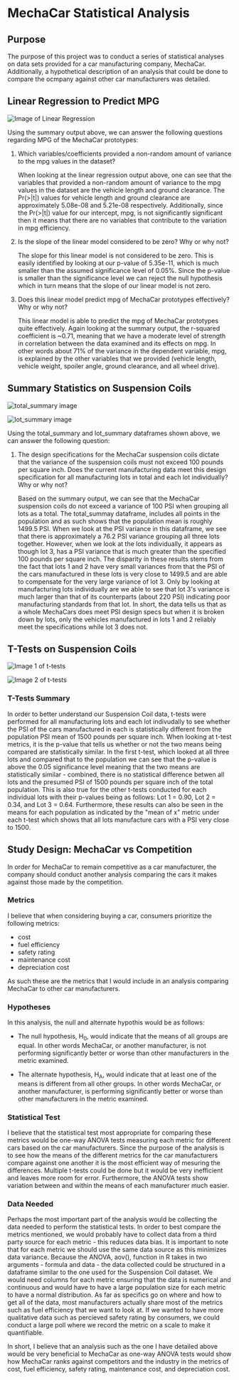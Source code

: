 # MechaCar Statistical Analysis

## Purpose

The purpose of this project was to conduct a series of statistical analyses on data sets provided for a car manufacturing company, MechaCar. Additionally, a hypothetical description of an analysis that could be done to compare the ocmpany against other car manufacturers was detailed.

## Linear Regression to Predict MPG

![Image of Linear Regression](Images/MechaCarDF_Summary_Stats.PNG)

Using the summary output above, we can answer the following questions regarding MPG of the MechaCar prototypes:

1. Which variables/coefficients provided a non-random amount of variance to the mpg values in the dataset?

    When looking at the linear regression output above, one can see that the variables that provided a non-random amount of variance to the mpg values in the dataset are the vehicle length and ground clearance. The Pr(>|t|) values for vehicle length and ground clearance are approximately 5.08e-08 and 5.21e-08 respectively. Additionally, since the Pr(>|t|) value for our intercept, mpg, is not significantly significant then it means that there are no variables that contribute to the variation in mpg efficiency.

2. Is the slope of the linear model considered to be zero? Why or why not?

    The slope for this linear model is not considered to be zero. This is easily identified by looking at our p-value of 5.35e-11, which is much smaller than the assumed significance level of 0.05%. Since the p-value is smaller than the significance level we can reject the null hypothesis which in turn means that the slope of our linear model is not zero.

3. Does this linear model predict mpg of MechaCar prototypes effectively? Why or why not?
    
    This linear model is able to predict the mpg of MechaCar prototypes quite effectively. Again looking at the summary output, the r-squared coefficient is ~0.71, meaning that we have a moderate level of strength in correlation between the data examined and its effects on mpg. In other words about 71% of the variance in the dependent variable, mpg, is explained by the other variables that we provided (vehicle length, vehicle weight, spoiler angle, ground clearance, and all wheel drive).

## Summary Statistics on Suspension Coils

![total_summary image](Images/total_summary_image.PNG)

![lot_summary image](Images/lot_summary_image.PNG)


Using the total_summary and lot_summary dataframes shown above, we can answer the following question:

1. The design specifications for the MechaCar suspension coils dictate that the variance of the suspension coils must not exceed 100 pounds per square inch. Does the current manufacturing data meet this design specification for all manufacturing lots in total and each lot individually? Why or why not?

    Based on the summary output, we can see that the MechaCar suspension coils do not exceed a variance of 100 PSI when grouping all lots as a total. The total_summay dataframe, includes all points in the population and as such shows that the population mean is roughly 1499.5 PSI. When we look at the PSI variance in this dataframe, we see that there is approximately a 76.2 PSI variance grouping all three lots together. However, when we look at the lots individually, it appears as though lot 3, has a PSI variance that is much greater than the specified 100 pounds per square inch. The disparity in these results stems from the fact that lots 1 and 2 have very small variances from that the PSI of the cars manufactured in these lots is very close to 1499.5 and are able to compensate for the very large variance of lot 3. Only by looking at manufacturing lots individually are we able to see that lot 3's variance is much larger than that of its counterparts (about 220 PSI) indicating poor manufacturing standards from that lot. In short, the data tells us that as a whole MechaCars does meet PSI design specs but when it is broken down by lots, only the vehicles manufactured in lots 1 and 2 reliably meet the specifications while lot 3 does not.

## T-Tests on Suspension Coils

![Image 1 of t-tests](Images/t-test_image_1.PNG)

![Image 2 of t-tests](Images/t-test_image_2.PNG)


### T-Tests Summary

In order to better understand our Suspension Coil data, t-tests were performed for all manufacturing lots and each lot indivudally to see whether the PSI of the cars manufactured in each is statistically different from the  population PSI mean of 1500 pounds per square inch. When looking at t-test metrics, it is the p-value that tells us whether or not the two means being compared are statistically similar. In the first t-test, which looked at all three lots and compared that to the population we can see that the p-value is above the 0.05 significance level meaning that the two means are statistically similar - combined, there is no statistical difference betwen all lots and the presumed PSI of 1500 pounds per square inch of the total population. This is also true for the other t-tests conducted for each individual lots with their p-values being as follows: Lot 1 = 0.90, Lot 2 = 0.34, and Lot 3 = 0.64. Furthermore, these results can also be seen in the means for each population as indicated by the "mean of x" metric under each t-test which shows that all lots manufacture cars with a PSI very close to 1500.

## Study Design: MechaCar vs Competition

In order for MechaCar to remain competitive as a car manufacturer, the company should conduct another analysis comparing the cars it makes against those made by the competition.

### Metrics

I believe that when considering buying a car, consumers prioritize the following metrics: 

- cost
- fuel efficiency
- safety rating
- maintenance cost
- depreciation cost

As such these are the metrics that I would include in an analysis comparing MechaCar to other car manufacturers.

### Hypotheses

In this analysis, the null and alternate hypothis would be as follows:

- The null hypothesis, H<sub>0</sub>, would indicate that the means of all groups are equal. In other words MechaCar, or another manufacturer, is not performing significantly better or worse than other manufacturers in the metric examined.

- The alternate hypothesis, H<sub>A</sub>, would indicate that at least one of the means is different from all other groups. In other words MechaCar, or another manufacturer, is performing significantly better or worse than other manufacturers in the metric examined.

### Statistical Test

I believe that the statistical test most appropriate for comparing these metrics would be one-way ANOVA tests measuring each metric for different cars based on the car manufacturers. Since the purpose of the analysis is to see how the means of the different metrics for the car manufacturers compare against one another it is the most efficient way of mesuring the differences. Multiple t-tests could be done but it would be very inefficient and leaves more room for error. Furthermore, the ANOVA tests show variation between and within the means of each manufacturer much easier.

### Data Needed

Perhaps the most important part of the analysis would be collecting the data needed to perform the statistical tests. In order to best compare the metrics mentioned, we would probably have to collect data from a third party source for each metric - this reduces data bias. It is important to note that for each metric we should use the same data source as this minimizes data variance. Because the ANOVA, aov(), function in R takes in two arguments - formula and data - the data collected could be structured in a dataframe similar to the one used for the Suspension Coil dataset. We would need columns for each metric ensuring that the data is numerical and continuous and would have to have a large population size for each metric to have a normal distribution. As far as specifics go on where and how to get all of the data, most manufacturers actually share most of the metrics such as fuel efficiency that we want to look at. If we wanted to have more qualitative data such as percieved safety rating by consumers, we could conduct a large poll where we record the metric on a scale to make it quantifiable.

In short, I believe that an analysis such as the one I have detailed above would be very beneficial to MechaCar as one-way ANOVA tests would show how MechaCar ranks against competitors and the industry in the metrics of cost, fuel efficiency, safety rating, maintenance cost, and depreciation cost.
